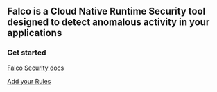 ## Falco is a Cloud Native Runtime Security tool designed to detect anomalous activity in your applications

### Get started

[Falco Security docs](https://falco.org/docs/)


[Add your Rules](https://falco.org/docs/rules/)
